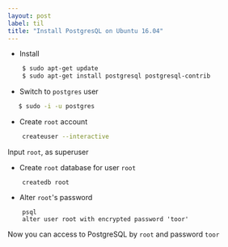 ```yaml
---
layout: post
label: til
title: "Install PostgresQL on Ubuntu 16.04"
---
```


- Install 
```bash
    $ sudo apt-get update
    $ sudo apt-get install postgresql postgresql-contrib
```
- Switch to `postgres` user
```bash
   $ sudo -i -u postgres
```
- Create `root` account
```bash
    createuser --interactive
```
Input `root`, as superuser
- Create `root` database for user `root`
```
    createdb root
```
- Alter `root`'s password
```
    psql
    alter user root with encrypted password 'toor'
```

Now you can access to PostgreSQL by `root` and password `toor`




